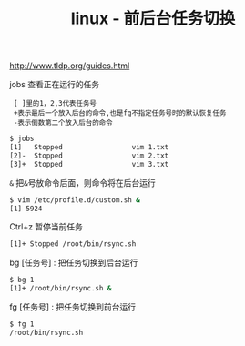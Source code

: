 ﻿---
title: linux - 前后台任务切换
categories:
  - linux
tags:
  - jobs
  - fg
  - bg
---

http://www.tldp.org/guides.html

<!--more-->

jobs 查看正在运行的任务

     [ ]里的1，2,3代表任务号
     +表示最后一个放入后台的命令,也是fg不指定任务号时的默认恢复任务
     -表示倒数第二个放入后台的命令

```bash
$ jobs
[1]   Stopped                 vim 1.txt
[2]-  Stopped                 vim 2.txt
[3]+  Stopped                 vim 3.txt
```

`&` 把`&`号放命令后面，则命令将在后台运行
```bash
$ vim /etc/profile.d/custom.sh &
[1] 5924
```

Ctrl+z 暂停当前任务
```bash
[1]+ Stopped /root/bin/rsync.sh 
```

bg [任务号] : 把任务切换到后台运行
```bash
$ bg 1
[1]+ /root/bin/rsync.sh &
```

fg [任务号] : 把任务切换到前台运行
```bash
$ fg 1
/root/bin/rsync.sh
```


